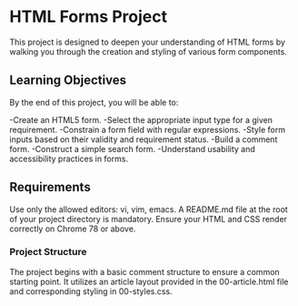 # HTML Forms Project

This project is designed to deepen your understanding of HTML forms by walking you through the creation and styling of various form components.

## Learning Objectives

By the end of this project, you will be able to:

-Create an HTML5 form.
-Select the appropriate input type for a given requirement.
-Constrain a form field with regular expressions.
-Style form inputs based on their validity and requirement status.
-Build a comment form.
-Construct a simple search form.
-Understand usability and accessibility practices in forms.

## Requirements

Use only the allowed editors: vi, vim, emacs.
A README.md file at the root of your project directory is mandatory.
Ensure your HTML and CSS render correctly on Chrome 78 or above.

### Project Structure
The project begins with a basic comment structure to ensure a common starting point. It utilizes an article layout provided in the 00-article.html file and corresponding styling in 00-styles.css.